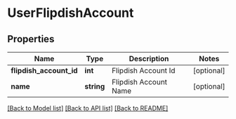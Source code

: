 # UserFlipdishAccount

## Properties
Name | Type | Description | Notes
------------ | ------------- | ------------- | -------------
**flipdish_account_id** | **int** | Flipdish Account Id | [optional] 
**name** | **string** | Flipdish Account Name | [optional] 

[[Back to Model list]](../README.md#documentation-for-models) [[Back to API list]](../README.md#documentation-for-api-endpoints) [[Back to README]](../README.md)


